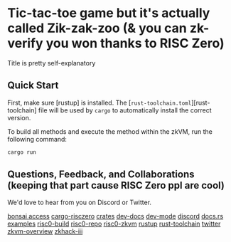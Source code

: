 # Tic-tac-toe game but it's actually called Zik-zak-zoo (& you can zk-verify you won thanks to RISC Zero)

Title is pretty self-explanatory

## Quick Start

First, make sure [rustup] is installed. The
[`rust-toolchain.toml`][rust-toolchain] file will be used by `cargo` to
automatically install the correct version.

To build all methods and execute the method within the zkVM, run the following
command:

```bash
cargo run
```

## Questions, Feedback, and Collaborations (keeping that part cause RISC Zero ppl are cool)

We'd love to hear from you on Discord or Twitter.

[bonsai access](https://bonsai.xyz/apply)
[cargo-risczero](https://docs.rs/cargo-risczero)
[crates](https://github.com/risc0/risc0/blob/main/README.md#rust-binaries)
[dev-docs](https://dev.risczero.com)
[dev-mode](https://dev.risczero.com/api/generating-proofs/dev-mode)
[discord](https://discord.gg/risczero)
[docs.rs](https://docs.rs/releases/search?query=risc0)
[examples](https://github.com/risc0/risc0/tree/main/examples)
[risc0-build](https://docs.rs/risc0-build)
[risc0-repo](https://www.github.com/risc0/risc0)
[risc0-zkvm](https://docs.rs/risc0-zkvm)
[rustup](https://rustup.rs)
[rust-toolchain](rust-toolchain.toml)
[twitter](https://twitter.com/risczero)
[zkvm-overview](https://dev.risczero.com/zkvm)
[zkhack-iii](https://www.youtube.com/watch?v=Yg_BGqj_6lg&list=PLcPzhUaCxlCgig7ofeARMPwQ8vbuD6hC5&index=5)
